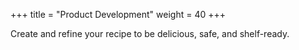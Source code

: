 +++
title = "Product Development"
weight = 40
+++

Create and refine your recipe to be delicious, safe, and shelf-ready.

<!--more-->
